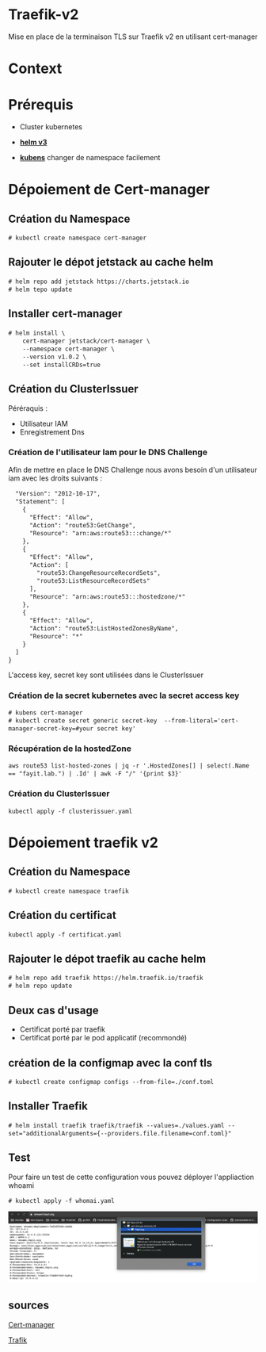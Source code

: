 # Traefik-v2

Mise en place de la terminaison TLS sur Traefik v2 en utilisant cert-manager 

# Context


# Prérequis 

- Cluster kubernetes 

- [**helm v3**](https://helm.sh/docs/intro/install/)
  
- [**kubens**](https://blog.zwindler.fr/2018/08/28/utiliser-kubectx-kubens-pour-changer-facilement-de-context-et-de-namespace-dans-kubernetes/) 
    changer de namespace facilement 



# Dépoiement de Cert-manager

## Création du Namespace

```
# kubectl create namespace cert-manager
```

## Rajouter le dépot jetstack au cache helm 

```
# helm repo add jetstack https://charts.jetstack.io
# helm tepo update 
```

## Installer cert-manager

```
# helm install \
    cert-manager jetstack/cert-manager \
    --namespace cert-manager \
    --version v1.0.2 \
    --set installCRDs=true
```
## Création du ClusterIssuer 

Péréraquis : 

- Utilisateur IAM 
- Enregistrement Dns 


### Création de l'utilisateur Iam pour le DNS Challenge 

Afin de mettre en place le DNS Challenge nous avons besoin d'un utilisateur iam avec les droits suivants : 
```
  "Version": "2012-10-17",
  "Statement": [
    {
      "Effect": "Allow",
      "Action": "route53:GetChange",
      "Resource": "arn:aws:route53:::change/*"
    },
    {
      "Effect": "Allow",
      "Action": [
        "route53:ChangeResourceRecordSets",
        "route53:ListResourceRecordSets"
      ],
      "Resource": "arn:aws:route53:::hostedzone/*"
    },
    {
      "Effect": "Allow",
      "Action": "route53:ListHostedZonesByName",
      "Resource": "*"
    }
  ]
}
```

L'access key, secret key sont utilisées dans le ClusterIssuer

### Création de la secret kubernetes avec la secret access key 

```
# kubens cert-manager 
# kubectl create secret generic secret-key  --from-literal='cert-manager-secret-key=#your secret key'
```

### Récupération de la hostedZone 

```
aws route53 list-hosted-zones | jq -r '.HostedZones[] | select(.Name == "fayit.lab.") | .Id' | awk -F "/" '{print $3}'
```


### Création du ClusterIssuer 

```
kubectl apply -f clusterissuer.yaml
```



# Dépoiement traefik v2 

## Création du Namespace 

```
# kubectl create namespace traefik
```


## Création du certificat 

```
kubectl apply -f certificat.yaml
```

## Rajouter le dépot traefik au cache helm 

```
# helm repo add traefik https://helm.traefik.io/traefik
# helm repo update
```


## Deux cas d'usage 

- Certificat porté par traefik 
- Certificat porté par le pod applicatif (recommondé)  


## création de la configmap avec la conf tls 

``` 
# kubectl create configmap configs --from-file=./conf.toml
```

## Installer Traefik  

```
# helm install traefik traefik/traefik --values=./values.yaml --set="additionalArguments={--providers.file.filename=conf.toml}"
```

## Test
Pour faire un test de cette configuration vous pouvez déployer l'appliaction whoami
```
# kubectl apply -f whomai.yaml
```

![alt text](https://github.com/Zouaui/traefik-v2/blob/main/infra/whoami.png)


## sources 

[Cert-manager](https://cert-manager.io/docs/installation/kubernetes/)

[Trafik](https://doc.traefik.io/traefik/getting-started/install-traefik/)